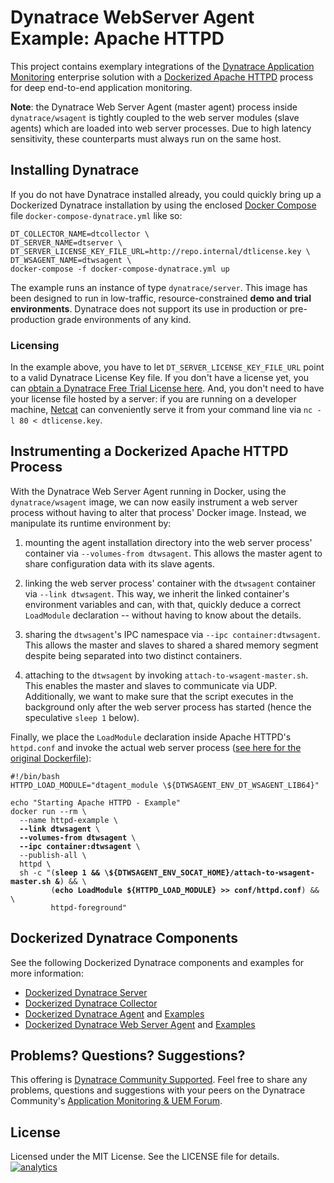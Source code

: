 # Dynatrace WebServer Agent Example: Apache HTTPD

This project contains exemplary integrations of the [Dynatrace Application Monitoring](http://www.dynatrace.com/en/products/application-monitoring.html) enterprise solution with a [Dockerized Apache HTTPD](https://hub.docker.com/_/httpd/) process for deep end-to-end application monitoring.

**Note**: the Dynatrace Web Server Agent (master agent) process inside `dynatrace/wsagent` is tightly coupled to the web server modules (slave agents) which are loaded into web server processes. Due to high latency sensitivity, these counterparts must always run on the same host.

## Installing Dynatrace

If you do not have Dynatrace installed already, you could quickly bring up a Dockerized Dynatrace installation by using the enclosed [Docker Compose](https://docs.docker.com/compose/) file `docker-compose-dynatrace.yml` like so:

```
DT_COLLECTOR_NAME=dtcollector \
DT_SERVER_NAME=dtserver \
DT_SERVER_LICENSE_KEY_FILE_URL=http://repo.internal/dtlicense.key \
DT_WSAGENT_NAME=dtwsagent \
docker-compose -f docker-compose-dynatrace.yml up
```

The example runs an instance of type `dynatrace/server`. This image has been designed to run in low-traffic, resource-constrained **demo and trial environments**. Dynatrace does not support its use in production or pre-production grade environments of any kind.

### Licensing

In the example above, you have to let `DT_SERVER_LICENSE_KEY_FILE_URL` point to a valid Dynatrace License Key file. If you don't have a license yet, you can [obtain a Dynatrace Free Trial License here](http://bit.ly/dttrial). And, you don't need to have your license file hosted by a server: if you are running on a developer machine, [Netcat](https://en.wikipedia.org/wiki/Netcat) can conveniently serve it from your command line via `nc -l 80 < dtlicense.key`.

## Instrumenting a Dockerized Apache HTTPD Process

With the Dynatrace Web Server Agent running in Docker, using the `dynatrace/wsagent` image, we can now easily instrument a web server process without having to alter that process' Docker image. Instead, we manipulate its runtime environment by:

1) mounting the agent installation directory into the web server process' container via `--volumes-from dtwsagent`. This allows the master agent to share configuration data with its slave agents.

2) linking the web server process' container with the `dtwsagent` container via `--link dtwsagent`. This way, we inherit the linked container's environment variables and can, with that, quickly deduce a correct `LoadModule` declaration -- without having to know about the details.

3) sharing the `dtwsagent`'s IPC namespace via `--ipc container:dtwsagent`. This allows the master and slaves to shared a shared memory segment despite being separated into two distinct containers.

4) attaching to the `dtwsagent` by invoking `attach-to-wsagent-master.sh`. This enables the master and slaves to communicate via UDP. Additionally, we want to make sure that the script executes in the background only after the web server process has started (hence the speculative `sleep 1` below).

Finally, we place the `LoadModule` declaration inside Apache HTTPD's `httpd.conf` and invoke the actual web server process ([see here for the original Dockerfile](https://github.com/docker-library/httpd/blob/1f1f7d39d5fe5aebeedea6872786b4e3ce0ebcc9/2.4/Dockerfile)):

<pre><code>#!/bin/bash
HTTPD_LOAD_MODULE="dtagent_module \${DTWSAGENT_ENV_DT_WSAGENT_LIB64}"

echo "Starting Apache HTTPD - Example"
docker run --rm \
  --name httpd-example \
  <strong>--link dtwsagent</strong> \
  <strong>--volumes-from dtwsagent</strong> \
  <strong>--ipc container:dtwsagent</strong> \
  --publish-all \
  httpd \
  sh -c "(<strong>sleep 1 && \${DTWSAGENT_ENV_SOCAT_HOME}/attach-to-wsagent-master.sh &</strong>) && \
         (<strong>echo LoadModule ${HTTPD_LOAD_MODULE} >> conf/httpd.conf</strong>) && \
         httpd-foreground"
</code></pre>

## Dockerized Dynatrace Components

See the following Dockerized Dynatrace components and examples for more information:

- [Dockerized Dynatrace Server](https://github.com/dynaTrace/Dynatrace-Docker/tree/master/Dynatrace-Server)
- [Dockerized Dynatrace Collector](https://github.com/dynaTrace/Dynatrace-Docker/tree/master/Dynatrace-Collector)
- [Dockerized Dynatrace Agent](https://github.com/dynaTrace/Dynatrace-Docker/tree/master/Dynatrace-Agent) and [Examples](https://github.com/dynaTrace/Dynatrace-Docker/tree/master/Dynatrace-Agent-Examples)
- [Dockerized Dynatrace Web Server Agent](https://github.com/dynaTrace/Dynatrace-Docker/tree/master/Dynatrace-WebServer-Agent) and [Examples](https://github.com/dynaTrace/Dynatrace-Docker/tree/master/Dynatrace-WebServer-Agent-Examples)

## Problems? Questions? Suggestions?

This offering is [Dynatrace Community Supported](https://community.dynatrace.com/community/display/DL/Support+Levels#SupportLevels-Communitysupported/NotSupportedbyDynatrace(providedbyacommunitymember)). Feel free to share any problems, questions and suggestions with your peers on the Dynatrace Community's [Application Monitoring & UEM Forum](https://answers.dynatrace.com/spaces/146/index.html).

## License

Licensed under the MIT License. See the LICENSE file for details.
[![analytics](https://www.google-analytics.com/collect?v=1&t=pageview&_s=1&dl=https%3A%2F%2Fgithub.com%2FdynaTrace&dp=%2FDynatrace-Docker%2FDynatrace-Agent-Examples%2Ftomcat&dt=Dynatrace-Docker%2FDynatrace-Docker%2FDynatrace-Agent-Examples%2Ftomcat&_u=Dynatrace~&cid=github.com%2FdynaTrace&tid=UA-54510554-5&aip=1)]()